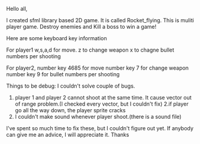 Hello all,

I created sfml library based 2D game. It is called Rocket_flying.
This is muliti player game. 
Destroy enemies and Kill a boss to win a game!


Here are some keyboard key information

For player1
w,s,a,d for move.
z to change weapon
x to chagne bullet numbers per shooting

For player2,
number key 4685 for move
number key 7 for change weapon
number key 9 for bullet numbers per shooting


Things to be debug:
I couldn't solve couple of bugs.
1. player 1 and player 2 cannot shoot at the same time. It cause vector out of range problem.(I checked every vector, but I couldn't fix)
2.if player go all the way down, the player sprite cracks
3. I couldn't make sound whenever player shoot.(there is a sound file)

I've spent so much time to fix these, but I couldn't figure out yet. If anybody can give me an advice, I will appreciate it.
Thanks
